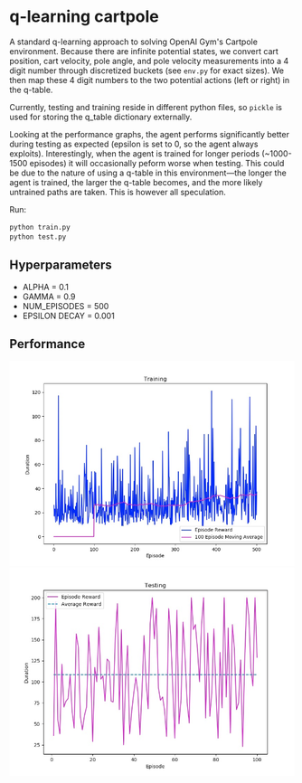 # q-learning cartpole

A standard q-learning approach to solving OpenAI Gym's Cartpole environment. Because there are infinite potential states, we convert cart position, cart velocity, pole angle, and pole velocity measurements into a 4 digit number through discretized buckets (see `env.py` for exact sizes). We then map these 4 digit numbers to the two potential actions (left or right) in the q-table.

Currently, testing and training reside in different python files, so `pickle` is used for storing the q_table dictionary externally.

Looking at the performance graphs, the agent performs significantly better during testing as expected (epsilon is set to 0, so the agent always exploits). Interestingly, when the agent is trained for longer periods (~1000-1500 episodes) it will occasionally peform worse when testing. This could be due to the nature of using a q-table in this environment—the longer the agent is trained, the larger the q-table becomes, and the more likely untrained paths are taken. This is however all speculation.

Run:
```bash
python train.py
python test.py
```

## Hyperparameters
- ALPHA = 0.1
- GAMMA = 0.9
- NUM_EPISODES = 500
- EPSILON DECAY = 0.001

## Performance
<img src="res/training-pic.jpg" alt="drawing" width="550"/>
<img src="res/testing-pic.jpg" alt="drawing" width="550"/>